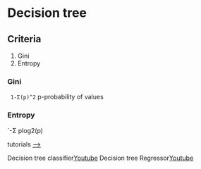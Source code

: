 
# Decision tree



## Criteria
   1. Gini
   2. Entropy
### Gini 
` 1-Σ(p)^2`
  p-probability of values
  
### Entropy
  `-Σ plog2(p)





  tutorials [-->](https://youtu.be/LDRbO9a6XPU)

  Decision tree classifier[Youtube](https://youtu.be/ZVR2Way4nwQ)
  Decision tree Regressor[Youtube](https://youtu.be/UhY5vPfQIrA)
 
